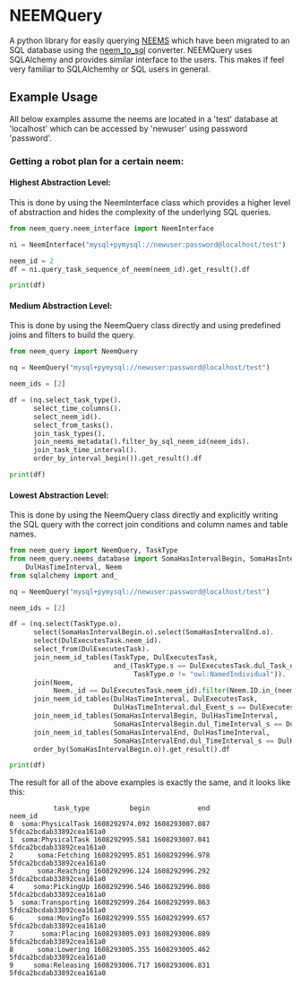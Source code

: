# NEEMQuery

A python library for easily querying [NEEMS](https://ease-crc.github.io/soma/owl/1.1.0/NEEM-Handbook.pdf) which have
been migrated to an SQL database using the [neem_to_sql](https://github.com/AbdelrhmanBassiouny/neem_to_sql) converter.
NEEMQuery uses SQLAlchemy and provides similar interface to the users. This makes if feel very familiar to SQLAlchemhy
or SQL users in general.

## Example Usage

All below examples assume the neems are located in a 'test' database at 'localhost' which can be accessed by 'newuser'
using password 'password'.

### Getting a robot plan for a certain neem:

#### Highest Abstraction Level:

This is done by using the NeemInterface class which provides a higher level of abstraction and hides the complexity of
the underlying SQL queries.

```Python
from neem_query.neem_interface import NeemInterface

ni = NeemInterface("mysql+pymysql://newuser:password@localhost/test")

neem_id = 2
df = ni.query_task_sequence_of_neem(neem_id).get_result().df

print(df)
```

#### Medium Abstraction Level:

This is done by using the NeemQuery class directly and using predefined joins and filters to build the query.

```Python
from neem_query import NeemQuery

nq = NeemQuery("mysql+pymysql://newuser:password@localhost/test")

neem_ids = [2]

df = (nq.select_task_type().
      select_time_columns().
      select_neem_id().
      select_from_tasks().
      join_task_types().
      join_neems_metadata().filter_by_sql_neem_id(neem_ids).
      join_task_time_interval().
      order_by_interval_begin()).get_result().df

print(df)
```

#### Lowest Abstraction Level:

This is done by using the NeemQuery class directly and explicitly writing the SQL query with the correct join conditions
and column names and table names.

```Python
from neem_query import NeemQuery, TaskType
from neem_query.neems_database import SomaHasIntervalBegin, SomaHasIntervalEnd, DulExecutesTask,\
    DulHasTimeInterval, Neem
from sqlalchemy import and_

nq = NeemQuery("mysql+pymysql://newuser:password@localhost/test")

neem_ids = [2]

df = (nq.select(TaskType.o).
      select(SomaHasIntervalBegin.o).select(SomaHasIntervalEnd.o).
      select(DulExecutesTask.neem_id).
      select_from(DulExecutesTask).
      join_neem_id_tables(TaskType, DulExecutesTask,
                          and_(TaskType.s == DulExecutesTask.dul_Task_o,
                               TaskType.o != "owl:NamedIndividual")).
      join(Neem,
           Neem._id == DulExecutesTask.neem_id).filter(Neem.ID.in_(neem_ids)).
      join_neem_id_tables(DulHasTimeInterval, DulExecutesTask,
                          DulHasTimeInterval.dul_Event_s == DulExecutesTask.dul_Action_s).
      join_neem_id_tables(SomaHasIntervalBegin, DulHasTimeInterval,
                          SomaHasIntervalBegin.dul_TimeInterval_s == DulHasTimeInterval.dul_TimeInterval_o).
      join_neem_id_tables(SomaHasIntervalEnd, DulHasTimeInterval,
                          SomaHasIntervalEnd.dul_TimeInterval_s == DulHasTimeInterval.dul_TimeInterval_o).
      order_by(SomaHasIntervalBegin.o)).get_result().df

print(df)
```

The result for all of the above examples is exactly the same,
and it looks like this:

```
           task_type          begin            end                   neem_id
0  soma:PhysicalTask 1608292974.092 1608293007.087  5fdca2bcdab33892cea161a0
1  soma:PhysicalTask 1608292995.581 1608293007.041  5fdca2bcdab33892cea161a0
2      soma:Fetching 1608292995.851 1608292996.978  5fdca2bcdab33892cea161a0
3      soma:Reaching 1608292996.124 1608292996.292  5fdca2bcdab33892cea161a0
4     soma:PickingUp 1608292996.546 1608292996.808  5fdca2bcdab33892cea161a0
5  soma:Transporting 1608292999.264 1608292999.863  5fdca2bcdab33892cea161a0
6      soma:MovingTo 1608292999.555 1608292999.657  5fdca2bcdab33892cea161a0
7       soma:Placing 1608293005.093 1608293006.889  5fdca2bcdab33892cea161a0
8      soma:Lowering 1608293005.355 1608293005.462  5fdca2bcdab33892cea161a0
9     soma:Releasing 1608293006.717 1608293006.831  5fdca2bcdab33892cea161a0
```
